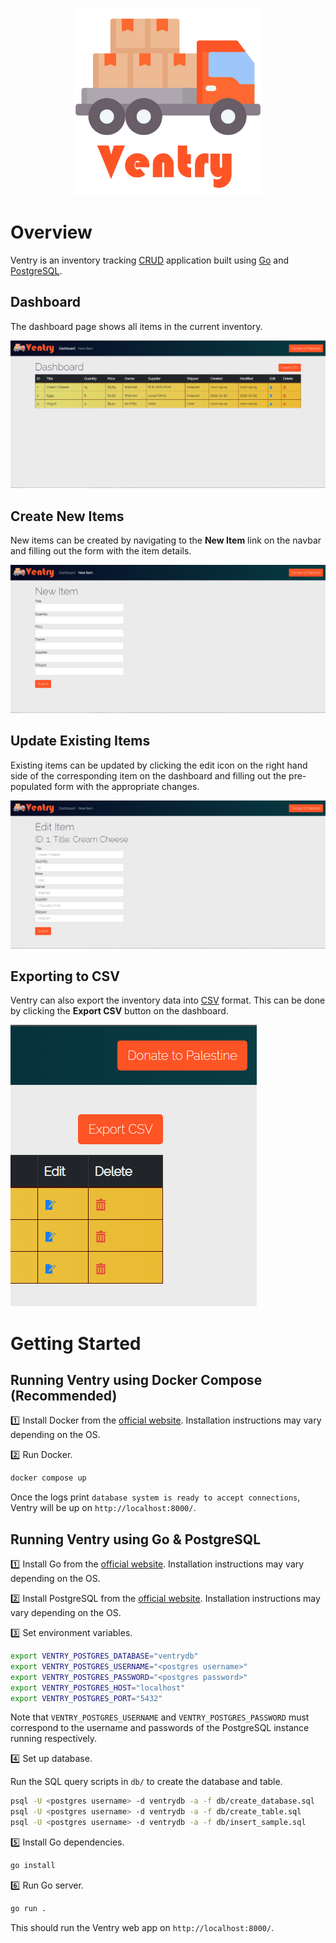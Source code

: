 <p align="center">
    <img alt="Ventry Logo" src="static/images/ventry_logo.png" width="300">
</p>

# Overview

Ventry is an inventory tracking [CRUD](https://en.wikipedia.org/wiki/Create,_read,_update_and_delete) application built using [Go](https://go.dev/) and [PostgreSQL](https://www.postgresql.org/).

## Dashboard

The dashboard page shows all items in the current inventory.

![Dashboard Screenshot](img/dashboard_screenshot.png)

## Create New Items

New items can be created by navigating to the **New Item** link on the navbar and filling out the form with the item details.

![New Item Screenshot](img/new_screenshot.png)

## Update Existing Items

Existing items can be updated by clicking the edit icon on the right hand side of the corresponding item on the dashboard and filling out the pre-populated form with the appropriate changes.

![Edit Item Screenshot](img/edit_screenshot.png)

## Exporting to CSV

Ventry can also export the inventory data into [CSV](https://en.wikipedia.org/wiki/Comma-separated_values) format. This can be done by clicking the **Export CSV** button on the dashboard.

![Export CSV Screenshot](img/export_screenshot.png)

# Getting Started

## Running Ventry using Docker Compose (Recommended)

:one: Install Docker from the [official website](https://www.docker.com/). Installation instructions may vary depending on the OS.

:two: Run Docker.

```bash
docker compose up
```

Once the logs print `database system is ready to accept connections`, Ventry will be up on `http://localhost:8000/`.

## Running Ventry using Go & PostgreSQL

:one: Install Go from the [official website](https://go.dev/). Installation instructions may vary depending on the OS.

:two: Install PostgreSQL from the [official website](https://www.postgresql.org/). Installation instructions may vary depending on the OS.

:three: Set environment variables.

```bash
export VENTRY_POSTGRES_DATABASE="ventrydb"
export VENTRY_POSTGRES_USERNAME="<postgres username>"
export VENTRY_POSTGRES_PASSWORD="<postgres password>"
export VENTRY_POSTGRES_HOST="localhost"
export VENTRY_POSTGRES_PORT="5432"
```

Note that `VENTRY_POSTGRES_USERNAME` and `VENTRY_POSTGRES_PASSWORD` must correspond to the username and passwords of the PostgreSQL instance running respectively.

:four: Set up database.

Run the SQL query scripts in `db/` to create the database and table.

```bash
psql -U <postgres username> -d ventrydb -a -f db/create_database.sql
psql -U <postgres username> -d ventrydb -a -f db/create_table.sql
psql -U <postgres username> -d ventrydb -a -f db/insert_sample.sql
```

:five: Install Go dependencies.

```bash
go install
```

:six: Run Go server.

```bash
go run .
```

This should run the Ventry web app on `http://localhost:8000/`.
